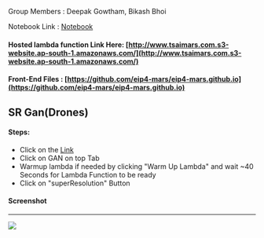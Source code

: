 Group Members : Deepak Gowtham, Bikash Bhoi

Notebook Link : [Notebook](https://github.com/eip4-mars/EIP4P2/blob/master/Session6/Sess6_Cars_DCGAN.ipynb)


#### Hosted lambda function Link Here: [http://www.tsaimars.com.s3-website.ap-south-1.amazonaws.com/](http://www.tsaimars.com.s3-website.ap-south-1.amazonaws.com/)
#### Front-End Files : [https://github.com/eip4-mars/eip4-mars.github.io](https://github.com/eip4-mars/eip4-mars.github.io)

## SR Gan(Drones)

#### Steps:
- Click on the [Link](http://www.tsaimars.com.s3-website.ap-south-1.amazonaws.com/)
- Click on GAN on top Tab
- Warmup lambda if needed by clicking "Warm Up Lambda" and wait ~40 Seconds for Lambda Function to be ready
- Click on "superResolution" Button

#### Screenshot
---------
![](https://github.com/eip4-mars/EIP4P2/blob/master/Session6/gan_car.jpg)
